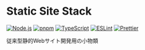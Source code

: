 # Static Site Stack

[![Node.js](https://img.shields.io/badge/Node.js-339933?style=flat-square&logo=node.js&logoColor=white)](https://nodejs.org/)
[![pnpm](https://img.shields.io/badge/pnpm-f69220?style=flat-square&logo=pnpm&logoColor=white)](https://pnpm.io/)
[![TypeScript](https://img.shields.io/badge/TypeScript-3178c6?style=flat-square&logo=typescript&logoColor=white)](https://www.typescriptlang.org/)
[![ESLint](https://img.shields.io/badge/ESLint-4b32c3?style=flat-square&logo=eslint&logoColor=white)](https://eslint.org/)
[![Prettier](https://img.shields.io/badge/Prettier-f7b93e?style=flat-square&logo=prettier&logoColor=white)](https://prettier.io/)

従来型静的Webサイト開発用の小物類

